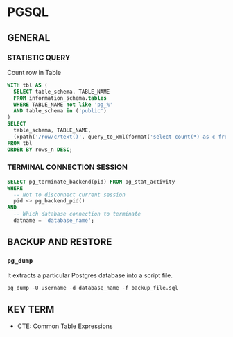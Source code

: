 # PGSQL

## GENERAL

### STATISTIC QUERY

Count row in Table

```sql
WITH tbl AS (
  SELECT table_schema, TABLE_NAME
  FROM information_schema.tables
  WHERE TABLE_NAME not like 'pg_%'
  AND table_schema in ('public')
)
SELECT
  table_schema, TABLE_NAME,
  (xpath('/row/c/text()', query_to_xml(format('select count(*) as c from %I.%I', table_schema, TABLE_NAME), FALSE, TRUE, '')))[1]::text::int AS rows_n
FROM tbl
ORDER BY rows_n DESC;
```

### TERMINAL CONNECTION SESSION

```sql
SELECT pg_terminate_backend(pid) FROM pg_stat_activity 
WHERE 
  -- Not to disconnect current session
  pid <> pg_backend_pid()
AND
  -- Which database connection to terminate
  datname = 'database_name';
```

## BACKUP AND RESTORE

### `pg_dump`

It extracts a particular Postgres database into a script file.

```sql
pg_dump -U username -d database_name -f backup_file.sql
```

## KEY TERM

- CTE: Common Table Expressions
